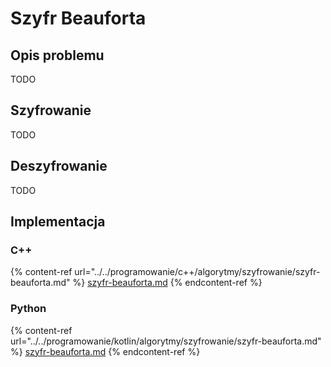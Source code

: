 # Szyfr Beauforta

## Opis problemu

TODO

## Szyfrowanie

TODO

## Deszyfrowanie

TODO

## Implementacja

### C++

{% content-ref url="../../programowanie/c++/algorytmy/szyfrowanie/szyfr-beauforta.md" %}
[szyfr-beauforta.md](../../programowanie/c++/algorytmy/szyfrowanie/szyfr-beauforta.md)
{% endcontent-ref %}

### Python

{% content-ref url="../../programowanie/kotlin/algorytmy/szyfrowanie/szyfr-beauforta.md" %}
[szyfr-beauforta.md](../../programowanie/kotlin/algorytmy/szyfrowanie/szyfr-beauforta.md)
{% endcontent-ref %}
